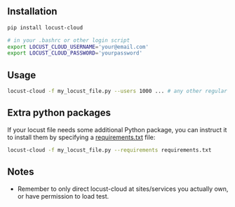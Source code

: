 ## Installation

```bash
pip install locust-cloud
```

```bash
# in your .bashrc or other login script
export LOCUST_CLOUD_USERNAME='your@email.com'
export LOCUST_CLOUD_PASSWORD='yourpassword'
```

## Usage

```bash
locust-cloud -f my_locust_file.py --users 1000 ... # any other regular locust parameters
```

## Extra python packages

If your locust file needs some additional Python package, you can instruct it to install them by specifying a [requirements.txt](https://pip.pypa.io/en/stable/reference/requirements-file-format/) file:

```bash
locust-cloud -f my_locust_file.py --requirements requirements.txt
```

## Notes

* Remember to only direct locust-cloud at sites/services you actually own, or have permission to load test.
